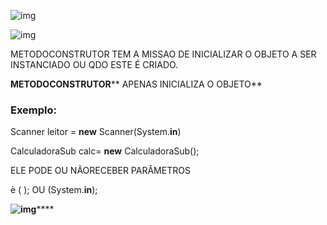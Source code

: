 ![img](file:///C:\Users\Agara\AppData\Local\Temp\msohtmlclip1\01\clip_image002.png)

 

![img](file:///C:\Users\Agara\AppData\Local\Temp\msohtmlclip1\01\clip_image004.png)

METODOCONSTRUTOR TEM A MISSAO DE INICIALIZAR O OBJETO A SER INSTANCIADO  OU QDO ESTE É CRIADO. 

 

**METODOCONSTRUTOR**** APENAS INICIALIZA O OBJETO**

### Exemplo:

Scanner leitor = **new** Scanner(System.**in**)

CalculadoraSub calc= **new** CalculadoraSub();

ELE PODE OU NÃORECEBER PARÂMETROS

è ( ); OU   (System.**in**);

 

**![img](file:///C:\Users\Agara\AppData\Local\Temp\msohtmlclip1\01\clip_image006.png)******